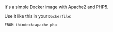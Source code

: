 It's a simple Docker image with Apache2 and PHP5.

Use it like this in your `Dockerfile`:

```
FROM thindeck:apache-php
```

